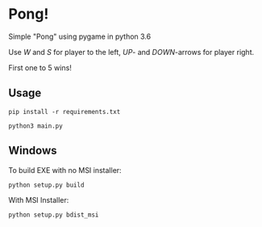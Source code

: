 # Pong!

Simple "Pong" using pygame in python 3.6

Use *W* and *S* for player to the left, *UP*- and *DOWN*-arrows for player right.

First one to 5 wins!

[](https://media.giphy.com/media/9G1vsDIi5y0pNr7xIM/giphy.gif)

## Usage

    pip install -r requirements.txt

    python3 main.py

## Windows
To build EXE with no MSI installer:

    python setup.py build

With MSI Installer:

    python setup.py bdist_msi
